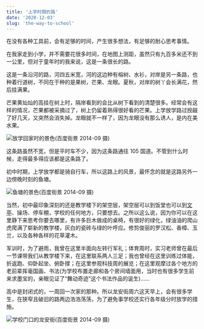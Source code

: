 ```yaml
---
title: '上学时期的路'
date: '2020-12-03'
slug: 'the-way-to-school'
---
```


在没有各种工具前，会有足够的时间，产生很多想法，有足够的耐心思考事情。

在我家走到小学，并不需要花很多时间，在地图上测距，虽然只有九百多米还不到一公里，但对于童年时的我来说，这是一条很长的路。

这是一条沿河的路，河四五米宽，河的这边种有榕树、水衫，对岸是另一条路，也种着行道树，不同在于种的是果树，芒果、龙眼。夏秋，对岸的树丫会长满花，然后挂满果。

芒果黄灿灿的高挂在树上时，隔岸看到的会比从树下看到的清楚很多。经常会有这样的情况，芒果都被采摘过了，树上仍留着熟得很好看的芒果。上学放学路过觊觎了好几天，又突然会消失掉。龙眼就不一样了，因为龙眼没有那么诱人，是内在美水果。

![放学回家时的景色(百度街景 2014-09 摄)](/images/the-way-to-school(1).jpg)

这条路虽然不宽，但是平时车不少，因为这条路通往 105 国道。不管到什么时候，走得最多得应该都是这条路了。

初中时期，上学放学都是骑自行车，所以这路上的风景，最怀念的就是这路另外一边傍晚时刻的鱼塘。

![鱼塘的景色(百度街景 2014-09 摄)](/images/the-way-to-school(2).jpg)

当然，初中最印象深刻的还是教学楼下的架空层，架空层可以到饭堂也可以到[文亭](https://www.lipk.org/blog/2020/11/08/delonix-regia/)、操场、停车棚，学校的任何地方，只要想去。之所以这么说，因为你可以在这里静下来思考你要去哪里，有许多巨木做成的桌椅，有很好的绿化，绿油油的爬山虎爬满了崭新的教学楼，灰白的瓷砖与绿的叶呼应。修剪俊丽的罗汉松、香樟、玉兰，以及各种各样的花草灌木。

军训时，为了避雨，我曾在这里半面向左转行军礼；体育周时，实习老师曾在最后一节课带我们从教学楼下来，在这里联系两人三足；我也曾经在这里训练过体能，折返跑、仰卧起坐、俯卧撑；在这里参观科技周的展览；在这里观摩过各个地方的老前辈挥毫国画、书法(为学校布置走廊和各个房间墙面用，当时也有很多学生前来求墨宝的，亲眼见证了“舞动奇迹”这个书法作品的诞生)……

高中是封闭式的，一周回一次家的那种。所以龙安街周六这天早上，会有很多学生，在狭窄且破旧的路两边浩浩荡荡，为了避免事学校还实行各年级分时放学的措施。

![学校门口的龙安街(百度街景 2014-09 摄)](/images/the-way-to-school(3).jpg)
